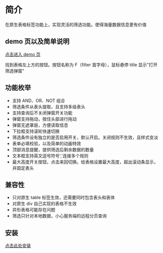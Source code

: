 # 简介

在原生表格标签功能上，实现灵活的筛选功能。使得海量数据信息更有价值

## demo 页以及简单说明

[点击进入 demo 页](https://shinebypupil.github.io/FilterTabularData/)

找到表格左上方的按钮。按钮名称为 F（filter 首字母），鼠标悬停 title 显示"打开筛选弹窗"

## 功能枚举

- 支持 AND、OR、NOT 组合
- 筛选条件从表头提取，且支持多级表头
- 支持查询后不关闭弹窗开关功能
- 弹窗支持拖动，按住头部进行拖动
- 弹窗无遮罩层，方便读取信息
- 下拉框支持滚轮快速切换
- 筛选条件设有独立的是否启用开关，默认开启。关闭规则不生效，且样式变淡
- 表单必填校验，以及简单的动画特效
- 顶部消息提醒，提供筛选后剩余数据的数量
- 文本框支持英文逗号符号','连接多个规则
- 最大高度开关按钮，点击来回切换。给表格设置最大高度，超出滚动条显示，并固定表头

## 兼容性

- 只对原生 table 标签生效，还需要同时包含表头和表体
- 对原生 div 自己实现的表格不生效
- 异形表格可能存在问题
- 筛选只针对本地数据，小心服务端的远程分页查询

## 安装

<a href="https://greasyfork.org/zh-CN/scripts/494010">点击此处安装</a>

